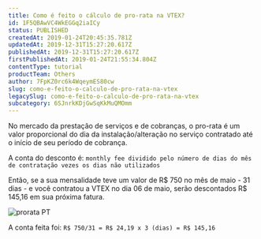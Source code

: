 ```yaml
---
title: Como é feito o cálculo de pro-rata na VTEX?
id: 1F5QBAwVC4WkEGGq2iaICy
status: PUBLISHED
createdAt: 2019-01-24T20:45:35.781Z
updatedAt: 2019-12-31T15:27:20.617Z
publishedAt: 2019-12-31T15:27:20.617Z
firstPublishedAt: 2019-01-24T21:55:34.804Z
contentType: tutorial
productTeam: Others
author: 7FpKZ0rc6k4WqeymES80cw
slug: como-e-feito-o-calculo-de-pro-rata-na-vtex
legacySlug: como-e-feito-o-calculo-de-pro-rata-na-vtex
subcategory: 6SJnrkKDjGwSqKkMuQMOmm
---
```


No mercado da prestação de serviços e de cobranças, o pro-rata é um valor proporcional do dia da instalação/alteração no serviço contratado até o início de seu período de cobrança.

A conta do desconto é: `monthly fee dividido pelo número de dias do mês de contratação vezes os dias não utilizados`

Então, se a sua mensalidade teve um valor de R$ 750 no mês de maio - 31 dias - e você contratou a VTEX no dia 06 de maio, serão descontados R$ 145,16 em sua próxima fatura.

![prorata PT](https://images.ctfassets.net/alneenqid6w5/3FEz6ikQqcaQmkys4Wgq0U/4a992dad8bcb8e6db9cdcfa8ccddbfe5/prorata_PT.png)

A conta feita foi: `R$ 750/31 = R$ 24,19 x 3 (dias) = R$ 145,16`
